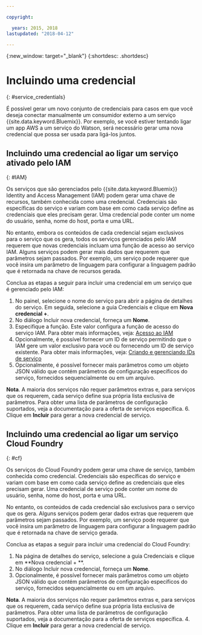 ```yaml
---

copyright:

  years: 2015, 2018
lastupdated: "2018-04-12"

---
```


{:new_window: target="_blank"}
{:shortdesc: .shortdesc}


# Incluindo uma credencial
{: #service_credentials}

É possível gerar um novo conjunto de credenciais para casos em que você deseja conectar manualmente um consumidor externo a um serviço {{site.data.keyword.Bluemix}}. Por exemplo, se você estiver tentando ligar um app AWS a um serviço do Watson, será necessário gerar uma nova credencial que possa ser usada para ligá-los juntos.

## Incluindo uma credencial ao ligar um serviço ativado pelo IAM
{: #IAM}

Os serviços que são gerenciados pelo {{site.data.keyword.Bluemix}} Identity and Access Management (IAM) podem gerar uma chave de recursos, também conhecida como uma credencial. Credenciais são específicas do serviço e variam com base em como cada serviço
define as credenciais que eles precisam gerar. Uma credencial pode conter um nome do usuário, senha, nome do host, porta e uma URL.

No entanto, embora os conteúdos de cada credencial sejam exclusivos para o serviço que os gera, todos os serviços gerenciados pelo IAM requerem que novas credenciais incluam uma função de acesso ao serviço IAM. Alguns serviços podem gerar mais dados que requerem que parâmetros sejam passados. Por exemplo, um serviço pode requerer que você insira um parâmetro de linguagem para configurar a linguagem padrão que é retornada na chave de recursos gerada.

Conclua as etapas a seguir para incluir uma credencial em um serviço que é gerenciado pelo IAM:

1. No painel, selecione o nome do serviço para abrir a página de detalhes do serviço. Em seguida, selecione a guia Credenciais e clique em **Nova credencial +**.
2. No diálogo Incluir nova credencial, forneça um **Nome**.
3. Especifique a função. Este valor configura a função de acesso do serviço IAM. Para obter mais informações, veja: [Acesso ao IAM](/docs/iam/users_roles.html#userroles)
4. Opcionalmente, é possível fornecer um ID de serviço permitindo que o IAM gere um valor exclusivo para você ou fornecendo um ID de serviço existente. Para obter mais informações, veja: [Criando e gerenciando IDs de serviço](https://console.stage1.bluemix.net/docs/iam/serviceid.html#serviceids)
5. Opcionalmente, é possível fornecer mais parâmetros como um objeto JSON válido que contém parâmetros de configuração específicos do serviço, fornecidos sequencialmente ou em um arquivo.

  **Nota**. A maioria dos serviços não requer parâmetros extras e, para serviços que os requerem, cada serviço define sua própria lista exclusiva de parâmetros. Para obter uma lista de parâmetros de configuração suportados, veja a documentação para a oferta de serviços específica.
6. Clique em **Incluir** para gerar a nova credencial de serviço.

## Incluindo uma credencial ao ligar um serviço Cloud Foundry
{: #cf}

Os serviços do Cloud Foundry podem gerar uma chave de serviço, também conhecida como credencial. Credenciais são específicas do serviço e variam com base em como cada serviço
define as credenciais que eles precisam gerar. Uma credencial de serviço pode conter um nome do usuário, senha, nome do host, porta e uma URL.

No entanto, os conteúdos de cada credencial são exclusivos para o serviço que os gera. Alguns serviços podem gerar dados extras que requerem que parâmetros sejam passados. Por exemplo, um serviço pode requerer que você insira um parâmetro de linguagem para configurar a linguagem padrão que é retornada na chave de serviço gerada.

Conclua as etapas a seguir para incluir uma credencial do Cloud Foundry:

1. Na página de detalhes do serviço, selecione a guia Credenciais e clique em **Nova credencial + **.
2. No diálogo Incluir nova credencial, forneça um **Nome**.
3. Opcionalmente, é possível fornecer mais parâmetros como um objeto JSON válido que contém parâmetros de configuração específicos do serviço, fornecidos sequencialmente ou em um arquivo.

  **Nota**. A maioria dos serviços não requer parâmetros extras e, para serviços que os requerem, cada serviço define sua própria lista exclusiva de parâmetros. Para obter uma lista de parâmetros de configuração suportados, veja a documentação para a oferta de serviços específica.
4. Clique em **Incluir** para gerar a nova credencial de serviço.

